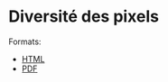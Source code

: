 # Diversité des pixels

Formats:

- [HTML](https://EricMarcon.github.io/DqZ-Colette/DqZ.html)
- [PDF](https://EricMarcon.github.io/DqZ-Colette/DqZ.pdf)



